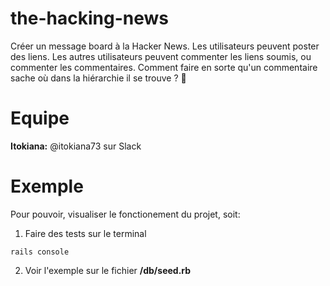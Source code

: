 # the-hacking-news

Créer un message board à la Hacker News. Les utilisateurs peuvent poster des liens. Les autres utilisateurs peuvent commenter les liens soumis, ou commenter les commentaires. Comment faire en sorte qu'un commentaire sache où dans la hiérarchie il se trouve ? 🤔

# Equipe

**Itokiana:** @itokiana73 sur Slack

# Exemple

Pour pouvoir, visualiser le fonctionement du projet, soit:
1. Faire des tests sur le terminal
```shell
rails console
```

2. Voir l'exemple sur le fichier **/db/seed.rb**